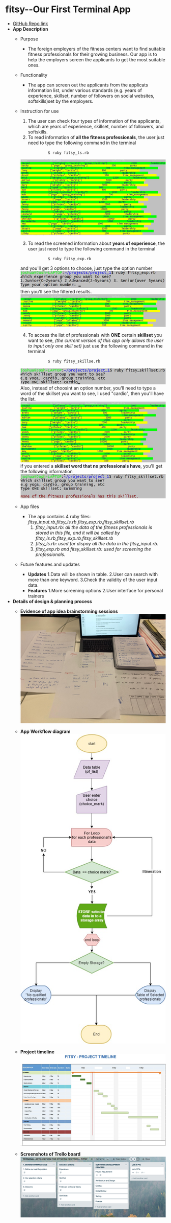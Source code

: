 # fitsy--Our First Terminal App
* [GitHub Repo link](https://github.com/natuey/fitsy_final)
* **App Description**
  * Purpose
    * The foreign employers of the fitness centers want to find suitable fitness professionals for their growing business. Our app is to help the employers screen the applicants to get the most suitable ones.
  * Functionality
    * The app can screen out the applicants from the applicats information list, under various standards (e.g. years of experience, skillset, number of followers on social websites, softskills)set by the employers.
  * Instruction for use
    1. The user can check four types of information of the applicants, which are years of experience, skillset, number of followers, and softskills.
    2. To read information of **all the fitness professionals**, the user just need to type the following command in the terminal
    ```ubuntu
                $ ruby fitsy_ls.rb
    ```
    ![fitsy_ls_results](https://github.com/Joshua-Tu/FITSY-PROJECT/blob/Josh-Tu/pics/fitsy_ls%20snapshot.jpg?raw=true)
    
    3. To read the screened information about **years of experience**, the user just need to type the following command in the terminal 
    ```ubuntu
                $ ruby fitsy_exp.rb
    ```
       and you'll get 3 options to choose, just type the option number 
     ![fitsy_exp_options](https://github.com/Joshua-Tu/FITSY-PROJECT/blob/Josh-Tu/pics/fitsy_exp_1_snapshot.jpg?raw=true)
     then you'll see the filtered results.
     ![fitsy_expresults](https://github.com/Joshua-Tu/FITSY-PROJECT/blob/Josh-Tu/pics/fitsy_exp_2_snapshot.jpg?raw=true)
     
    4. To access the list of professionals with **ONE** certain **skillset** you want to see, *(the current version of this app only allows the user to input only one skill set)* just use the following command in the terminal
    ```ubuntu
                $ ruby fitsy_skillse.rb
    ```
    ![fitsy_skillset_input](https://github.com/Joshua-Tu/FITSY-PROJECT/blob/Josh-Tu/pics/fitsy_skillset_1_snapshot.jpg?raw=true)
    Also, instead of choosint an option number, you'll need to type a word of the skillset you want to see, I used "cardio", then you'll have the list.
    ![fitsy_skillset_input_1](https://github.com/Joshua-Tu/FITSY-PROJECT/blob/Josh-Tu/pics/fitsy_skillset_2_snapshot.jpg?raw=true)
    if you entered a **skillset word that no professionals have**, you'll get the following information
    ![fitsy_skillset_input_2](https://github.com/Joshua-Tu/FITSY-PROJECT/blob/Josh-Tu/pics/fitsy_skillset_3_snapshot.jpg?raw=true)
  * App files
    * The app contains 4 ruby files: *fitsy_input.rb*,*fitsy_ls.rb*,*fitsy_exp.rb*,*fitsy_skillset.rb*
      1. *fitsy_input.rb: all the data of the fitness professionals is stored in this file, and it will be called by fitsy_ls.rb,fitsy_exp.rb,fitsy_skillset.rb*
      2. *fitsy_ls.rb: used for dispay all the data in the fitsy_input.rb.*
      3. *fitsy_exp.rb and fitsy_skillset.rb: used for screening the professionals.*
  * Future features and updates
    * **Updates** 
      1.Data will be shown in table.
      2.User can search with more than one keyword.
      3.Check the validity of the user input data.
    * **Features** 
      1.More screening options
      2.User interface for personal trainers
* **Details of design & planning process**
  * **Evidence of app idea brainstorming sessions**
  ![Brain_storming](https://github.com/Joshua-Tu/FITSY-PROJECT/blob/Josh-Tu/pics/Evidence%20of%20app%20idea%20brainstorming%20sessions.jpg?raw=true)
  
  * **App Workflow diagram**
    ![workflow](https://github.com/Joshua-Tu/FITSY-PROJECT/blob/master/pics/fitsy_app_flowchart.jpg?raw=true)
  
  * **Project timeline**
  ![project timeline](https://github.com/Joshua-Tu/FITSY-PROJECT/blob/Josh-Tu/pics/Project%20Timeline.jpg?raw=true)

  * **Screenshots of Trello board**
  ![Trello Boards](https://github.com/Joshua-Tu/FITSY-PROJECT/blob/Josh-Tu/pics/Trello%20screenshot.png?raw=true)
  